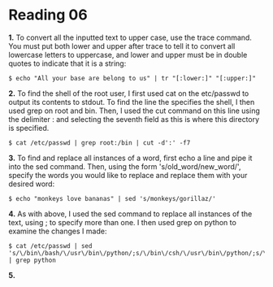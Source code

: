 Reading 06
==========

**1.** To convert all the inputted text to upper case, use the trace command.  You must put both lower and upper after trace to tell it to convert all lowercase letters to uppercase, and lower and upper must be in double quotes to indicate that it is a string:

	$ echo "All your base are belong to us" | tr "[:lower:]" "[:upper:]"

**2.** To find the shell of the root user, I first used cat on the etc/passwd to output its contents to stdout.  To find the line the specifies the shell, I then used grep on root and bin.  Then, I used the cut command on this line using the delimiter : and selecting the seventh field as this is where this directory is specified.

	$ cat /etc/passwd | grep root:/bin | cut -d':' -f7

**3.** To find and replace all instances of a word, first echo a line and pipe it into the sed command.  Then, using the form 's/old_word/new_word/', specify the words you would like to replace and replace them with your desired word:

	$ echo "monkeys love bananas" | sed 's/monkeys/gorillaz/'

**4.** As with above, I used the sed command to replace all instances of the text, using ; to specify more than one.  I then used grep on python to examine the changes I made:

	$ cat /etc/passwd | sed 's/\/bin\/bash/\/usr\/bin\/python/;s/\/bin\/csh/\/usr\/bin\/python/;s/\/bin\/tcsh/\/usr\/bin\/python/' | grep python

**5.** 
